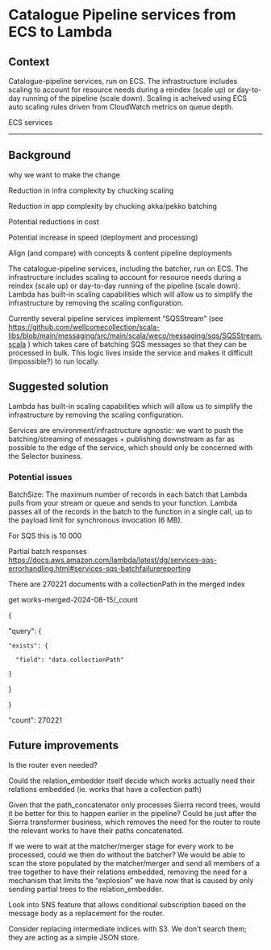# Catalogue Pipeline services from ECS to Lambda 

## Context

Catalogue-pipeline services, run on ECS. The infrastructure includes scaling to account for resource needs during a reindex (scale up) or day-to-day running of the pipeline (scale down). Scaling is acheived using ECS auto scaling rules driven from CloudWatch metrics on queue depth.  

ECS services 

---

## Background

why we want to make the change

Reduction in infra complexity by chucking scaling 

Reduction in app complexity by chucking akka/pekko batching 

Potential reductions in cost 

Potential increase in speed (deployment and processing) 

Align (and compare) with concepts & content pipeline deployments

The catalogue-pipeline services, including the batcher, run on ECS. The infrastructure includes scaling to account for resource needs during a reindex (scale up) or day-to-day running of the pipeline (scale down). Lambda has built-in scaling capabilities which will allow us to simplify the infrastructure by removing the scaling configuration. 

Currently several pipeline services implement “SQSStream” (see https://github.com/wellcomecollection/scala-libs/blob/main/messaging/src/main/scala/weco/messaging/sqs/SQSStream.scala ) which takes care of batching SQS messages so that they can be processed in bulk. This logic lives inside the service and makes it difficult (impossible?) to run locally. 

## Suggested solution

Lambda has built-in scaling capabilities which will allow us to simplify the infrastructure by removing the scaling configuration. 

Services are environment/infrastructure agnostic: we want to push the batching/streaming of messages + publishing downstream as far as possible to the edge of the service, which should only be concerned with the Selector business. 

### Potential issues

BatchSize: The maximum number of records in each batch that Lambda pulls from your stream or queue and sends to your function. Lambda passes all of the records in the batch to the function in a single call, up to the payload limit for synchronous invocation (6 MB). 

For SQS this is 10 000 

Partial batch responses  https://docs.aws.amazon.com/lambda/latest/dg/services-sqs-errorhandling.html#services-sqs-batchfailurereporting 


There are 270221 documents with a collectionPath in the merged index 


get works-merged-2024-08-15/_count 

{ 

  "query": { 

    "exists": { 

      "field": "data.collectionPath" 

    } 

  } 

} 

"count": 270221 

## Future improvements 

Is the router even needed?  

Could the relation_embedder itself decide which works actually need their relations embedded (ie. works that have a collection path) 

Given that the path_concatenator only processes Sierra record trees, would it be better for this to happen earlier in the pipeline? Could be just after the Sierra transformer business, which removes the need for the router to route the relevant works to have their paths concatenated.  

If we were to wait at the matcher/merger stage for every work to be processed, could we then do without the batcher? We would be able to scan the store populated by the matcher/merger and send all members of a tree together to have their relations embedded, removing the need for a mechanism that limits the “explosion” we have now that is caused by only sending partial trees to the relation_embedder.  

Look into SNS feature that allows conditional subscription based on the message body as a replacement for the router. 

Consider replacing intermediate indices with S3.  We don’t search them; they are acting as a simple JSON store. 